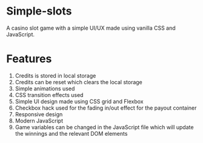 # Simple-slots
A casino slot game with a simple UI/UX made using vanilla CSS and JavaScript.

# Features
1. Credits is stored in local storage
2. Credits can be reset which clears the local storage
3. Simple animations used 
4. CSS transition effects used
5. Simple UI design made using CSS grid and Flexbox
6. Checkbox hack used for the fading in/out effect for the payout container
7. Responsive design 
8. Modern JavaScript
9. Game variables can be changed in the JavaScript file which will update the winnings and the relevant DOM elements
